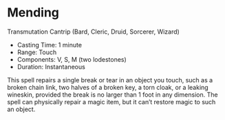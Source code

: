# Mending
Transmutation Cantrip (Bard, Cleric, Druid, Sorcerer, Wizard)

- Casting Time: 1 minute
- Range: Touch
- Components: V, S, M (two lodestones)
- Duration: Instantaneous

This spell repairs a single break or tear in an object you touch, such as a broken chain link, two halves of a broken key, a torn cloak, or a leaking wineskin, provided the break is no larger than 1 foot in any dimension. The spell can physically repair a magic item, but it can’t restore magic to such an object.
